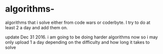 # algorithms-
algorithms that i solve either from code wars or coderbyte.  I try to do at least 2 a day and add them on. 

update Dec 31 2016.  i am going to be doing harder algorithms now so i may only upload 1 a day depending on the difficulty and how long it takes to solve


